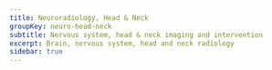 ```yaml
---
title: Neuroradiology, Head & Neck
groupKey: neuro-head-neck
subtitle: Nervous system, head & neck imaging and intervention
excerpt: Brain, nervous system, head and neck radiology
sidebar: true
---
```

